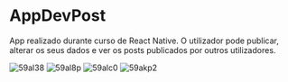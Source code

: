 # AppDevPost
App realizado durante curso de React Native. O utilizador pode publicar, alterar os seus dados e ver os posts publicados por outros utilizadores.

![59al38](https://user-images.githubusercontent.com/63668973/118027077-6ef5dd00-b359-11eb-9049-fdf5e346f8a5.gif)
![59al8p](https://user-images.githubusercontent.com/63668973/118027082-70270a00-b359-11eb-96a8-1077ae6036b1.gif)
![59alc0](https://user-images.githubusercontent.com/63668973/118027085-70bfa080-b359-11eb-8c5f-dd522dea6f75.gif)
![59akp2](https://user-images.githubusercontent.com/63668973/118027089-71583700-b359-11eb-9501-fe1b01a7e585.gif)

